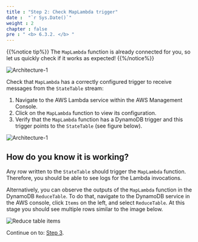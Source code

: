 ```yaml
---
title : "Step 2: Check MapLambda trigger"
date :  "`r Sys.Date()`" 
weight : 2
chapter : false
pre : " <b> 6.3.2. </b> "
---
```


{{%notice tip%}}
The `MapLambda` function is already connected for you, so let us quickly check if it works as expected!
{{%/notice%}}

![Architecture-1](/images/6/6.3/7.png)

Check that `MapLambda` has a correctly configured trigger to receive messages from the `StateTable` stream:

1. Navigate to the AWS Lambda service within the AWS Management Console.
2. Click on the `MapLambda` function to view its configuration.
3. Verify that the `MapLambda` function has a DynamoDB trigger and this trigger points to the `StateTable` (see figure below).

![Architecture-1](/images/6/6.3/8.png)

## How do you know it is working?

Any row written to the `StateTable` should trigger the `MapLambda` function. Therefore, you should be able to see logs for the Lambda invocations.

Alternatively, you can observe the outputs of the `MapLambda` function in the DynamoDB `ReduceTable`. To do that, navigate to the DynamoDB service in the AWS console, click `Items` on the left, and select `ReduceTable`. At this stage you should see multiple rows similar to the image below.

![Reduce table items](/images/6/6.3/9.png)

Continue on to: [Step 3](https://catalog.workshops.aws/dynamodb-labs/en-US/event-driven-architecture/ex2pipeline/step3).